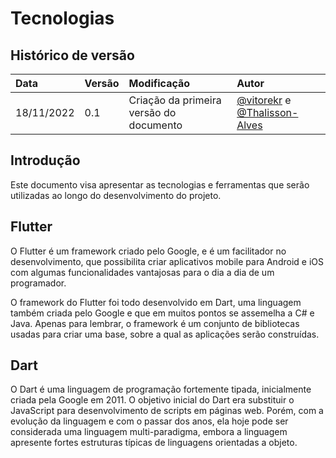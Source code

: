 # Tecnologias

## Histórico de versão

| Data       | Versão | Modificação                              | Autor                                                                                                                                                                |
| :--------- | :----- | :--------------------------------------- | :------------------------------------------------------------------------------------------------------------------------------------------------------------------- |
| 18/11/2022 | 0.1    | Criação da primeira versão do documento  | [@vitorekr](https://github.com/vitorekr) e [@Thalisson-Alves](https://github.com/Thalisson-Alves) |

## Introdução

Este documento visa apresentar as tecnologias e ferramentas que serão utilizadas ao longo do desenvolvimento do projeto.

## Flutter

O Flutter é um framework criado pelo Google, e é um facilitador no desenvolvimento, que possibilita criar aplicativos mobile para Android e iOS com algumas funcionalidades vantajosas para o dia a dia de um programador.

O framework do Flutter foi todo desenvolvido em Dart, uma linguagem também criada pelo Google e que em muitos pontos se assemelha a C# e Java. Apenas para lembrar, o framework é um conjunto de bibliotecas usadas para criar uma base, sobre a qual as aplicações serão construídas.

## Dart

O Dart é uma linguagem de programação fortemente tipada, inicialmente criada pela Google em 2011. O objetivo inicial do Dart era substituir o JavaScript para desenvolvimento de scripts em páginas web. Porém, com a evolução da linguagem e com o passar dos anos, ela hoje pode ser considerada uma linguagem multi-paradigma, embora a linguagem apresente fortes estruturas típicas de linguagens orientadas a objeto.
